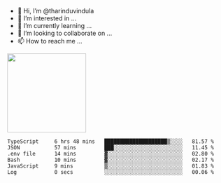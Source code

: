 - 👋 Hi, I’m @tharinduvindula
- 👀 I’m interested in ...
- 🌱 I’m currently learning ...
- 💞️ I’m looking to collaborate on ...
- 📫 How to reach me ...

<!---
tharinduvindula/tharinduvindula is a ✨ special ✨ repository because its `README.md` (this file) appears on your GitHub profile.
You can click the Preview link to take a look at your changes.
--->

<img height="180em" src="https://github-readme-stats.vercel.app/api?username=tharinduvindula&show_icons=true&hide_border=false&&count_private=true&include_all_commits=true" />


<!--START_SECTION:waka-->

```text
TypeScript     6 hrs 48 mins   ████████████████████▒░░░░   81.57 %
JSON           57 mins         ███░░░░░░░░░░░░░░░░░░░░░░   11.45 %
.env file      14 mins         ▓░░░░░░░░░░░░░░░░░░░░░░░░   02.80 %
Bash           10 mins         ▓░░░░░░░░░░░░░░░░░░░░░░░░   02.17 %
JavaScript     9 mins          ▒░░░░░░░░░░░░░░░░░░░░░░░░   01.83 %
Log            0 secs          ░░░░░░░░░░░░░░░░░░░░░░░░░   00.06 %
```

<!--END_SECTION:waka-->
